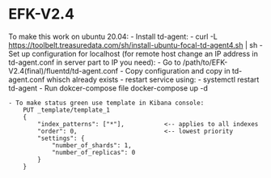 # EFK-V2.4
To make this work on ubuntu 20.04:
    - Install td-agent:
        - curl -L https://toolbelt.treasuredata.com/sh/install-ubuntu-focal-td-agent4.sh | sh
    - Set up configuration for localhost (for remote host change an IP address in td-agent.conf in server part to IP you need):
        - Go to /path/to/EFK-V2.4(final)/fluentd/td-agent.conf
        - Copy configuration and copy in td-agent.conf whisch already exists
        - restart service using:
            - systemctl restart td-agent
    - Run dokcer-compose file
        docker-compose up -d
    
    - To make status green use template in Kibana console: 
        PUT _template/template_1
        {
            "index_patterns": ["*"],           <-- applies to all indexes
            "order": 0,                        <-- lowest priority
            "settings": {
                "number_of_shards": 1,
                "number_of_replicas": 0
            }
        }
